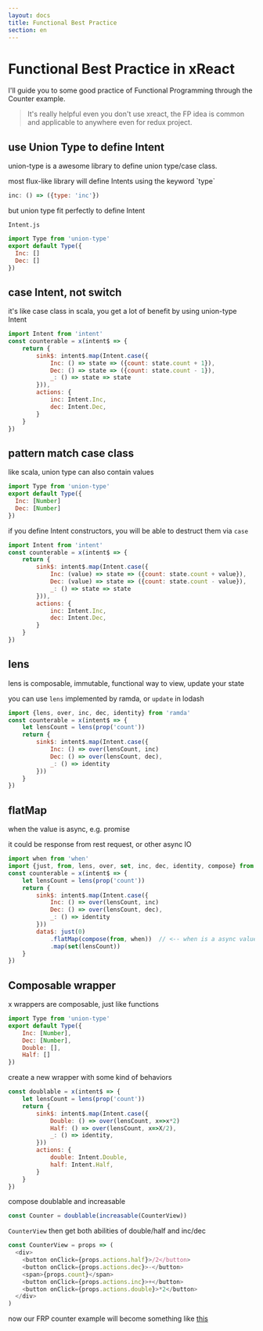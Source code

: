 ```yaml
---
layout: docs
title: Functional Best Practice
section: en
---
```


Functional Best Practice in xReact
==================================

I'll guide you to some good practice of Functional Programming through the Counter example.

> It's really helpful even you don't use xreact, the FP idea is common and applicable to anywhere even for redux project.

use Union Type to define Intent
-------------------------------

union-type is a awesome library to define union type/case class.

most flux-like library will define Intents using the keyword \`type\`

``` javascript
inc: () => ({type: 'inc'})
```

but union type fit perfectly to define Intent

`Intent.js`

``` javascript
import Type from 'union-type'
export default Type({
  Inc: []
  Dec: []
})
```

case Intent, not switch
-----------------------

it's like case class in scala, you get a lot of benefit by using union-type Intent

``` javascript
import Intent from 'intent'
const counterable = x(intent$ => {
    return {
        sink$: intent$.map(Intent.case({
            Inc: () => state => ({count: state.count + 1}),
            Dec: () => state => ({count: state.count - 1}),
            _: () => state => state
        })),
        actions: {
            inc: Intent.Inc,
            dec: Intent.Dec,
        }
    }
})
```

pattern match case class
------------------------

like scala, union type can also contain values

``` javascript
import Type from 'union-type'
export default Type({
  Inc: [Number]
  Dec: [Number]
})
```

if you define Intent constructors, you will be able to destruct them via `case`

``` javascript
import Intent from 'intent'
const counterable = x(intent$ => {
    return {
        sink$: intent$.map(Intent.case({
            Inc: (value) => state => ({count: state.count + value}),
            Dec: (value) => state => ({count: state.count - value}),
            _: () => state => state
        })),
        actions: {
            inc: Intent.Inc,
            dec: Intent.Dec,
        }
    }
})
```

lens
----

lens is composable, immutable, functional way to view, update your state

you can use `lens` implemented by ramda, or `update` in lodash

``` javascript
import {lens, over, inc, dec, identity} from 'ramda'
const counterable = x(intent$ => {
    let lensCount = lens(prop('count'))
    return {
        sink$: intent$.map(Intent.case({
            Inc: () => over(lensCount, inc)
            Dec: () => over(lensCount, dec),
            _: () => identity
        }))
    }
})
```

flatMap
-------

when the value is async, e.g. promise

it could be response from rest request, or other async IO

``` javascript
import when from 'when'
import {just, from, lens, over, set, inc, dec, identity, compose} from 'ramda'
const counterable = x(intent$ => {
    let lensCount = lens(prop('count'))
    return {
        sink$: intent$.map(Intent.case({
            Inc: () => over(lensCount, inc)
            Dec: () => over(lensCount, dec),
            _: () => identity
        }))
        data$: just(0)
            .flatMap(compose(from, when))  // <-- when is a async value
            .map(set(lensCount))
    }
})
```

Composable wrapper
------------------

x wrappers are composable, just like functions

``` javascript
import Type from 'union-type'
export default Type({
    Inc: [Number],
    Dec: [Number],
    Double: [],
    Half: []
})
```

create a new wrapper with some kind of behaviors

``` javascript
const doublable = x(intent$ => {
    let lensCount = lens(prop('count'))
    return {
        sink$: intent$.map(Intent.case({
            Double: () => over(lensCount, x=>x*2)
            Half: () => over(lensCount, x=>X/2),
            _: () => identity,
        }))
        actions: {
            double: Intent.Double,
            half: Intent.Half,
        }
    }
})
```

compose doublable and increasable

``` javascript
const Counter = doublable(increasable(CounterView))
```

`CounterView` then get both abilities of double/half and inc/dec

``` javascript
const CounterView = props => (
  <div>
    <button onClick={props.actions.half}>/2</button>
    <button onClick={props.actions.dec}>-</button>
    <span>{props.count}</span>
    <button onClick={props.actions.inc}>+</button>
    <button onClick={props.actions.double}>*2</button>
  </div>
)
```

now our FRP counter example will become something like [this](https://github.com/reactive-react/xreact/blob/master/examples/frp-counter/app.jsx)
